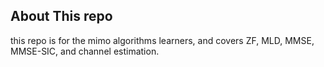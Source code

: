 ## About This repo
this repo is for the mimo algorithms learners, and covers ZF, MLD, MMSE, MMSE-SIC, and channel estimation. 
